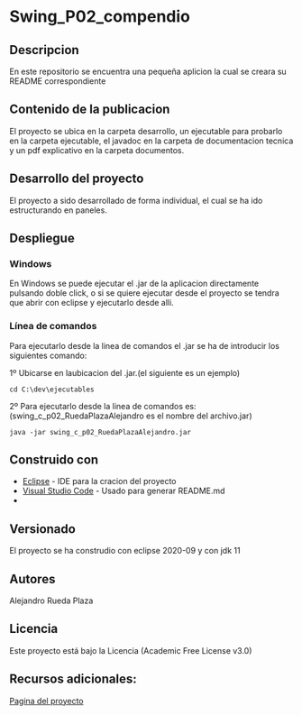 # Swing_P02_compendio

## Descripcion
En este repositorio se encuentra una pequeña aplicion la cual se creara su README correspondiente

## Contenido de la publicacion
El proyecto se ubica en la carpeta desarrollo, un ejecutable para probarlo en la carpeta ejecutable, el javadoc en la carpeta de documentacion tecnica y un pdf explicativo en la carpeta documentos.

## Desarrollo del proyecto
El proyecto a sido desarrollado de forma individual, el cual se ha ido estructurando en paneles.

## Despliegue

### Windows
En Windows se puede ejecutar el .jar de la aplicacion directamente pulsando doble click, o si se quiere ejecutar desde el proyecto se tendra que abrir con eclipse y ejecutarlo desde alli.

### Línea de comandos
Para ejecutarlo desde la linea de comandos el .jar se ha de introducir los siguientes comando:

1º Ubicarse en laubicacion del .jar.(el siguiente es un ejemplo)
```
cd C:\dev\ejecutables
```
2º Para ejecutarlo desde la linea de comandos es:(swing_c_p02_RuedaPlazaAlejandro es el nombre del archivo.jar)
```
java -jar swing_c_p02_RuedaPlazaAlejandro.jar
```
## Construido con

* [Eclipse](https://www.eclipse.org/) - IDE para la cracion del proyecto
* [Visual Studio Code](https://code.visualstudio.com/) - Usado para generar README.md
* 
## Versionado
El proyecto se ha construdio con eclipse 2020-09 y con jdk 11 
## Autores
Alejandro Rueda Plaza

## Licencia
Este proyecto está bajo la Licencia (Academic Free License v3.0)

## Recursos adicionales:
[Pagina del proyecto](https://github.com/AlejandroRuedaPlaza/Swing_P02_compendio)